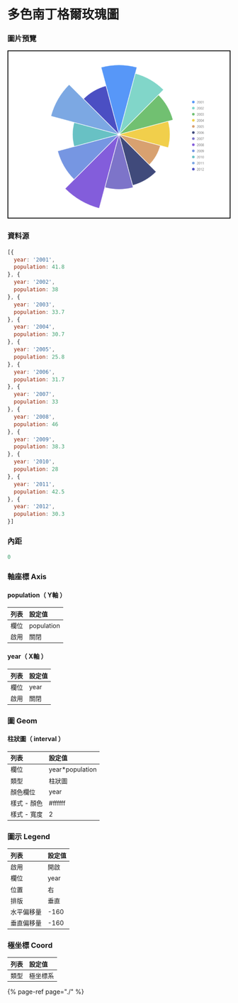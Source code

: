 # 多色南丁格爾玫瑰圖

### 圖片預覽

![&#x25B2;  &#x591A;&#x8272;&#x5357;&#x4E01;&#x683C;&#x723E;&#x73AB;&#x7470;&#x5716;](../../.gitbook/assets/duo-se-nan-ding-ge-er-mei-gui-tu.png)

### 資料源

```javascript
[{
  year: '2001',
  population: 41.8
}, {
  year: '2002',
  population: 38
}, {
  year: '2003',
  population: 33.7
}, {
  year: '2004',
  population: 30.7
}, {
  year: '2005',
  population: 25.8
}, {
  year: '2006',
  population: 31.7
}, {
  year: '2007',
  population: 33
}, {
  year: '2008',
  population: 46
}, {
  year: '2009',
  population: 38.3
}, {
  year: '2010',
  population: 28
}, {
  year: '2011',
  population: 42.5
}, {
  year: '2012',
  population: 30.3
}]
```



### 內距

```javascript
0
```



### 軸座標 Axis

#### population（ Y軸 ）

| 列表 | 設定值 |
| :--- | :--- |
| 欄位 | population |
| 啟用 | 關閉 |

#### year（ X軸 ）

| 列表 | 設定值 |
| :--- | :--- |
| 欄位 | year |
| 啟用 | 關閉 |



### 圖 Geom

#### 柱狀圖（ interval ）

| 列表 | 設定值 |
| :--- | :--- |
| 欄位 | year\*population |
| 類型 | 柱狀圖 |
| 顏色欄位 | year |
| 樣式 - 顏色 | \#ffffff |
| 樣式 - 寬度 | 2 |



### 圖示 Legend

| 列表 | 設定值 |
| :--- | :--- |
| 啟用 | 開啟 |
| 欄位 | year |
| 位置 | 右 |
| 排版 | 垂直 |
| 水平偏移量 | -160 |
| 垂直偏移量 | -160 |



### 極坐標 Coord

| 列表 | 設定值 |
| :--- | :--- |
| 類型 | 極坐標系 |



{% page-ref page="./" %}



